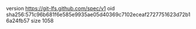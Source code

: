 version https://git-lfs.github.com/spec/v1
oid sha256:571c96b681f6e585e9935ae05d40369c7102eceaf2727751623d72b16a24fb57
size 1058
